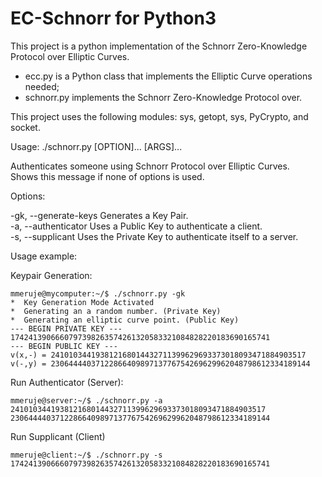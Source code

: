 # EC-Schnorr for Python3
This project is a python implementation of the Schnorr Zero-Knowledge Protocol over Elliptic Curves.

- ecc.py is a Python class that implements the Elliptic Curve operations needed;
- schnorr.py implements the Schnorr Zero-Knowledge Protocol over.

This project uses the following modules: sys, getopt, sys, PyCrypto, and socket.


Usage: ./schnorr.py [OPTION]... [ARGS]...

Authenticates someone using Schnorr Protocol over Elliptic Curves.   
Shows this message if none of options is used.  
  
Options:

  -gk, --generate-keys     Generates a Key Pair.  
  -a,  --authenticator     Uses a Public Key to authenticate a client.  
  -s,  --supplicant        Uses the Private Key to authenticate itself to a server.  


Usage example:

Keypair Generation:
```
mmeruje@mycomputer:~/$ ./schnorr.py -gk
*  Key Generation Mode Activated
*  Generating an a random number. (Private Key)
*  Generating an elliptic curve point. (Public Key)
--- BEGIN PRIVATE KEY ---
1742413906660797398263574261320583321084828220183690165741
--- BEGIN PUBLIC KEY ---
v(x,-) = 241010344193812168014432711399629693373018093471884903517
v(-,y) = 2306444403712286640989713776754269629962048798612334189144
```

Run Authenticator (Server):
```
mmeruje@server:~/$ ./schnorr.py -a 241010344193812168014432711399629693373018093471884903517 2306444403712286640989713776754269629962048798612334189144
```
Run Supplicant (Client)
```
mmeruje@client:~/$ ./schnorr.py -s 1742413906660797398263574261320583321084828220183690165741
```
